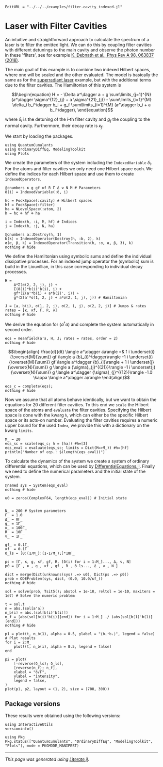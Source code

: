 ```@meta
EditURL = "../../../examples/filter-cavity_indexed.jl"
```

# Laser with Filter Cavities

An intuitive and straightforward approach to calculate the spectrum of a laser is to filter the emitted light. We can do this by coupling filter cavities with different detunings to the main cavity and observe the photon number in these 'filters', see for example [K. Debnath et al., Phys Rev A 98, 063837 (2018)](https://journals.aps.org/pra/abstract/10.1103/PhysRevA.98.063837).

The main goal of this example is to combine two indexed Hilbert spaces, where one will be scaled and the other evaluated. The model is basically the same as for the [superradiant laser](https://qojulia.github.io/QuantumCumulants.jl/stable/examples/superradiant_laser_indexed/) example, but with the additional terms due to the filter cavities. The Hamiltonian of this system is

```math
\begin{equation}
H = - \Delta a^\dagger a + g \sum\limits_{j=1}^{N} (a^\dagger \sigma^{12}_{j} + a \sigma^{21}_{j}) - \sum\limits_{i=1}^{M} \delta_i b_i^\dagger b_i +  g_f \sum\limits_{i=1}^{M} (a^\dagger b_i + a b_i^\dagger),
\end{equation}
```

where $\delta_i$ is the detuning of the $i$-th filter cavity and $g_f$ the coupling to the normal cavity. Furthermore, their decay rate is $\kappa_f$.

We start by loading the packages.

````@example filter-cavity_indexed
using QuantumCumulants
using OrdinaryDiffEq, ModelingToolkit
using Plots
````

We create the parameters of the system including the $\texttt{IndexedVariable}$ $\delta_i$. For the atoms and filter cavities we only need one Hilbert space each. We define the indices for each Hilbert space and use them to create $\texttt{IndexedOperators}$.

````@example filter-cavity_indexed
@cnumbers κ g gf κf R Γ Δ ν N M # Parameters
δ(i) = IndexedVariable(:δ, i)

hc = FockSpace(:cavity) # Hilbert spaces
hf = FockSpace(:filter)
ha = NLevelSpace(:atom, 2)
h = hc ⊗ hf ⊗ ha

i = Index(h, :i, M, hf) # Indices
j = Index(h, :j, N, ha)

@qnumbers a::Destroy(h, 1)
b(k) = IndexedOperator(Destroy(h, :b, 2), k)
σ(α, β, k) = IndexedOperator(Transition(h, :σ, α, β, 3), k)
nothing # hide
````

We define the Hamiltonian using symbolic sums and define the individual dissipative processes. For an indexed jump operator the (symbolic) sum is build in the Liouvillian, in this case corresponding to individual decay processes.

````@example filter-cavity_indexed
H =
    Δ*Σ(σ(2, 2, j), j) +
    Σ(δ(i)*b(i)'b(i), i) +
    gf*(Σ(a'*b(i) + a*b(i)', i)) +
    g*(Σ(a'*σ(1, 2, j) + a*σ(2, 1, j), j)) # Hamiltonian

J = [a, b(i), σ(1, 2, j), σ(2, 1, j), σ(2, 2, j)] # Jumps & rates
rates = [κ, κf, Γ, R, ν]
nothing # hide
````

We derive the equation for $\langle a^\dagger a \rangle$ and complete the system automatically in second order.

````@example filter-cavity_indexed
eqs = meanfield(a'a, H, J; rates = rates, order = 2)
nothing # hide
````

```math
\begin{align}
\frac{d}{dt} \langle a^\dagger  a\rangle  =& 1 i \underset{i}{\overset{M}{\sum}} gf  \langle a  {b}_{i}^\dagger\rangle  -1 i \underset{i}{\overset{M}{\sum}} gf  \langle a^\dagger  {b}_{i}\rangle  + 1 i \underset{j}{\overset{N}{\sum}} g  \langle a  {\sigma}_{j}^{{21}}\rangle  -1 i \underset{j}{\overset{N}{\sum}} g  \langle a^\dagger  {\sigma}_{j}^{{12}}\rangle  -1.0 \kappa \langle a^\dagger  a\rangle
\end{align}
```

````@example filter-cavity_indexed
eqs_c = complete(eqs);
nothing # hide
````

Now we assume that all atoms behave identically, but we want to obtain the equations for 20 different filter cavities. To this end we $\texttt{scale}$ the Hilbert space of the atoms and $\texttt{evaluate}$ the filter cavities. Specifying the Hilbert space is done with the kwarg $\texttt{h}$, which can either be the specific Hilbert space or its acts-on number. Evaluating the filter cavities requires a numeric upper bound for the used $\texttt{Index}$, we provide this with a dictionary on the kwarg $\texttt{limits}$.

````@example filter-cavity_indexed
M_ = 20
eqs_sc = scale(eqs_c; h = [ha]) #h=[3]
eqs_eval = evaluate(eqs_sc; limits = Dict(M=>M_)) #h=[hf]
println("Number of eqs.: $(length(eqs_eval))")
````

To calculate the dynamics of the system we create a system of ordinary differential equations, which can be used by [DifferentialEquations.jl](https://diffeq.sciml.ai/stable/). Finally we need to define the numerical parameters and the initial state of the system.

````@example filter-cavity_indexed
@named sys = System(eqs_eval)
nothing # hide
````

````@example filter-cavity_indexed
u0 = zeros(ComplexF64, length(eqs_eval)) # Initial state


N_ = 200 # System parameters
Γ_ = 1.0
Δ_ = 0Γ_
g_ = 1Γ_
κ_ = 100Γ_
R_ = 10Γ_
ν_ = 1Γ_

gf_ = 0.1Γ_
κf_ = 0.1Γ_
δ_ls = [0:(1/M_):(1-1/M_);]*10Γ_

ps = [Γ, κ, g, κf, gf, R, [δ(i) for i = 1:M_]..., Δ, ν, N]
p0 = [Γ_, κ_, g_, κf_, gf_, R_, δ_ls..., Δ_, ν_, N_]

dict = merge(Dict(unknowns(sys) .=> u0), Dict(ps .=> p0))
prob = ODEProblem(sys, dict, (0.0, 10.0/κf_))
nothing # hide
````

````@example filter-cavity_indexed
sol = solve(prob, Tsit5(); abstol = 1e-10, reltol = 1e-10, maxiters = 1e7) # Solve the numeric problem

t = sol.t
n = abs.(sol[a'a])
n_b(i) = abs.(sol[b(i)'b(i)])
n_f = [abs(sol[b(i)'b(i)][end]) for i = 1:M_] ./ (abs(sol[b(1)'b(1)][end]))
nothing # hide
````

````@example filter-cavity_indexed
p1 = plot(t, n_b(1), alpha = 0.5, ylabel = "⟨bᵢ⁺bᵢ⟩", legend = false) # Plot results
for i = 2:M_
    plot!(t, n_b(i), alpha = 0.5, legend = false)
end

p2 = plot(
    [-reverse(δ_ls); δ_ls],
    [reverse(n_f); n_f],
    xlabel = "δ/Γ",
    ylabel = "intensity",
    legend = false,
)
plot(p1, p2, layout = (1, 2), size = (700, 300))
````

## Package versions

These results were obtained using the following versions:

````@example filter-cavity_indexed
using InteractiveUtils
versioninfo()

using Pkg
Pkg.status(["QuantumCumulants", "OrdinaryDiffEq", "ModelingToolkit", "Plots"], mode = PKGMODE_MANIFEST)
````

---

*This page was generated using [Literate.jl](https://github.com/fredrikekre/Literate.jl).*

